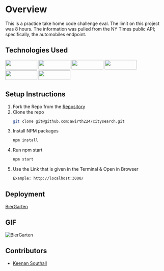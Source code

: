 # Overview
This is a practice take home code challenge eval. The limit on this project was 8 hours. The information was pulled from the NY Times public API; specifically, the automobiles endpoint.

## Technologies Used
<div>
  <img src="https://img.shields.io/badge/-react-333333?logo=react&style=for-the-badge" width="100" height="30"/>
  <img src="https://img.shields.io/badge/-react%20router-f44250?logo=react%20router&logoColor=white&style=for-the-badge" width="100" height="30"/>
  <img src="https://img.shields.io/badge/-cypress-007780?logo=cypress&logoColor=white&style=for-the-badge" width="100" height="30"/>
  <img src="https://img.shields.io/badge/-CSS3-315780?logo=css3&style=for-the-badge" width="100" height="30"/>
  <img src="https://img.shields.io/badge/-npm-c12127?logo=npm&logoColor=white&style=for-the-badge" width="100"  height="30"/>
  <img src="https://img.shields.io/badge/JavaScript-323330?style=for-the-badge&logo=javascript&logoColor=F7DF1E" width="100" height="30" />
</div>

## Setup Instructions
1. Fork the Repo from the [Repository](https://github.com/keenans1/take-home-nytimes)
2. Clone the repo
   ```sh
   git clone git@github.com:awirth224/citysearch.git
   ```
3. Install NPM packages
   ```sh
   npm install
   ```
4. Run npm start
   ```sh
   npm start
   ```
5. Use the Link that is given in the Terminal & Open in Browser
   ```sh
   Example: http://localhost:3000/
   ```

## Deployment
[BierGarten](https://biergarten.vercel.app/)

## GIF
![BierGarten](https://media.giphy.com/media/v1.Y2lkPTc5MGI3NjExYTc3ODhkN2JmZDRlZGQ2YjdlYzU5YWJjNDIxZGJlOGJjNzk2M2VlMSZjdD1n/23zYz8xQYF9eHnKorU/giphy.gif)

## Contributors
* [Keenan Southall](https://github.com/keenans1)
